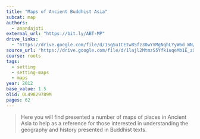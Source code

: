 ```yaml
---
title: "Maps of Ancient Buddhist Asia"
subcat: map
authors:
  - anandajoti
external_url: "https://bit.ly/ABT-MP"
drive_links:
  - "https://drive.google.com/file/d/15gSuICEtw85fz30wYVMgNqhLYyW6d_WN/view?usp=drivesdk"
source_url: "https://drive.google.com/file/d/1lajl2MtmzS5Yfk1uqeMb1E_zX3DpH_Gp/view?usp=drivesdk"
course: roots
tags:
  - setting
  - setting-maps
  - maps
year: 2012
base_value: 1.5
olid: OL49829789M
pages: 62
---
```


> Here you will find presented a number of maps of places in Ancient Asia to help as a reference for those interested in understanding the geography and history presented in Buddhist texts.
